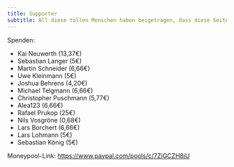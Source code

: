 ```yaml
---
title: Supporter
subtitle: All diese tollen Menschen haben beigetragen, dass diese Seite entsteht <3
---
```


Spenden:

- Kai Neuwerth (13,37€)
- Sebastian Langer (5€)
- Martin Schneider (6,66€)
- Uwe Kleinmann (5€)
- Joshua Behrens (4,20€)
- Michael Telgmann (6,66€)
- Christopher Puschmann (5,77€)
- Alea123 (6,66€)
- Rafael Prukop (25€)
- Nils Vosgröne (0,68€)
- Lars Borchert (6,66€)
- Lars Lohmann (5€)
- Sebastian König (5€)

Moneypool-Link: https://www.paypal.com/pools/c/7ZiGCZH8iU
